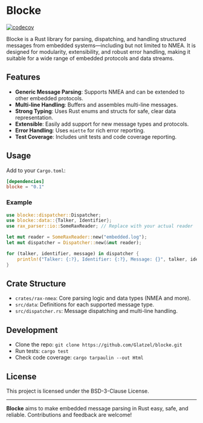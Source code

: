 # Blocke

[![codecov](https://codecov.io/gh/Glatzel/blocke/graph/badge.svg?token=NLTQSALvc9)](https://codecov.io/gh/Glatzel/blocke)

Blocke is a Rust library for parsing, dispatching, and handling structured messages from embedded systems—including but not limited to NMEA. It is designed for modularity, extensibility, and robust error handling, making it suitable for a wide range of embedded protocols and data streams.

## Features

- **Generic Message Parsing**: Supports NMEA and can be extended to other embedded protocols.
- **Multi-line Handling**: Buffers and assembles multi-line messages.
- **Strong Typing**: Uses Rust enums and structs for safe, clear data representation.
- **Extensible**: Easily add support for new message types and protocols.
- **Error Handling**: Uses `miette` for rich error reporting.
- **Test Coverage**: Includes unit tests and code coverage reporting.

## Usage

Add to your `Cargo.toml`:

```toml
[dependencies]
blocke = "0.1"
```

### Example

```rust
use blocke::dispatcher::Dispatcher;
use blocke::data::{Talker, Identifier};
use rax_parser::io::SomeRaxReader; // Replace with your actual reader

let mut reader = SomeRaxReader::new("embedded.log");
let mut dispatcher = Dispatcher::new(&mut reader);

for (talker, identifier, message) in dispatcher {
    println!("Talker: {:?}, Identifier: {:?}, Message: {}", talker, identifier, message);
}
```

## Crate Structure

- `crates/rax-nmea`: Core parsing logic and data types (NMEA and more).
- `src/data`: Definitions for each supported message type.
- `src/dispatcher.rs`: Message dispatching and multi-line handling.

## Development

- Clone the repo:
  `git clone https://github.com/Glatzel/blocke.git`
- Run tests:
  `cargo test`
- Check code coverage:
  `cargo tarpaulin --out Html`

## License

This project is licensed under the BSD-3-Clause License.

---

**Blocke** aims to make embedded message parsing in Rust easy, safe, and reliable. Contributions and feedback are welcome!
